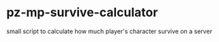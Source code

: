 # pz-mp-survive-calculator
small script to calculate how much player's character survive on a server
